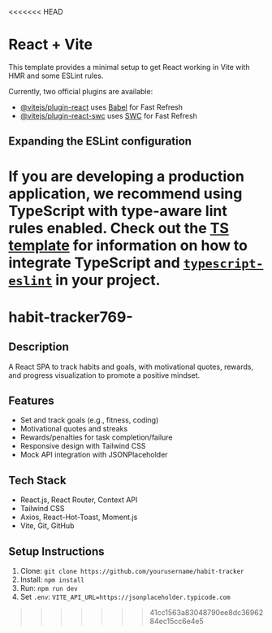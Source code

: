 <<<<<<< HEAD
# React + Vite

This template provides a minimal setup to get React working in Vite with HMR and some ESLint rules.

Currently, two official plugins are available:

- [@vitejs/plugin-react](https://github.com/vitejs/vite-plugin-react/blob/main/packages/plugin-react) uses [Babel](https://babeljs.io/) for Fast Refresh
- [@vitejs/plugin-react-swc](https://github.com/vitejs/vite-plugin-react/blob/main/packages/plugin-react-swc) uses [SWC](https://swc.rs/) for Fast Refresh

## Expanding the ESLint configuration

If you are developing a production application, we recommend using TypeScript with type-aware lint rules enabled. Check out the [TS template](https://github.com/vitejs/vite/tree/main/packages/create-vite/template-react-ts) for information on how to integrate TypeScript and [`typescript-eslint`](https://typescript-eslint.io) in your project.
=======
# habit-tracker769-

## Description
A React SPA to track habits and goals, with motivational quotes, rewards, and progress visualization to promote a positive mindset.

## Features
- Set and track goals (e.g., fitness, coding)
- Motivational quotes and streaks
- Rewards/penalties for task completion/failure
- Responsive design with Tailwind CSS
- Mock API integration with JSONPlaceholder

## Tech Stack
- React.js, React Router, Context API
- Tailwind CSS
- Axios, React-Hot-Toast, Moment.js
- Vite, Git, GitHub

## Setup Instructions
1. Clone: `git clone https://github.com/yourusername/habit-tracker`
2. Install: `npm install`
3. Run: `npm run dev`
4. Set `.env`: `VITE_API_URL=https://jsonplaceholder.typicode.com`
>>>>>>> 41cc1563a83048790ee8dc3696284ec15cc6e4e5

